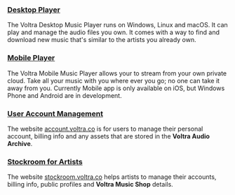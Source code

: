 ### [Desktop Player](/desktop)

The Voltra Desktop Music Player runs on Windows, Linux and macOS. It can play
and manage the audio files you own. It comes with a way to find and download
new music that's similar to the artists you already own.

### [Mobile Player](/mobile)

The Voltra Mobile Music Player allows your to stream from your own private
cloud. Take all your music with you where ever you go; no one can take it away
from you. Currently Mobile app is only available on iOS, but Windows Phone and Android
are in development.

### [User Account Management](/account)

The website [account.voltra.co][0] is for users to manage their personal
account, billing info and any assets that are stored in the **Voltra Audio
Archive**.


### [Stockroom for Artists](/stockroom)

The website [stockroom.voltra.co][1] helps artists to manage their accounts,
billing info, public profiles and **Voltra Music Shop** details.

[0]:https://account.voltra.co
[1]:https://stockroom.voltra.co
